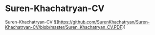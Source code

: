 # Suren-Khachatryan-CV
Suren-Khachatryan-CV
![(https://github.com/SurenKhachatryan/Suren-Khachatryan-CV/blob/master/Suren_Khachatryan_CV.PDF)]
